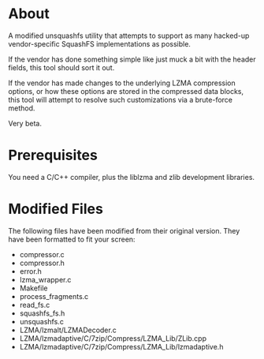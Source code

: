 About
=========

A modified unsquashfs utility that attempts to support as many hacked-up vendor-specific SquashFS implementations as possible.

If the vendor has done something simple like just muck a bit with the header fields, this tool should sort it out.

If the vendor has made changes to the underlying LZMA compression options, or how these options are stored in the compressed data blocks, this tool will attempt to resolve such customizations via a brute-force method.

Very beta.

Prerequisites
=============

You need a C/C++ compiler, plus the liblzma and zlib development libraries.

Modified Files
==============

The following files have been modified from their original version. They have been formatted to fit your screen:

 * compressor.c
 * compressor.h
 * error.h
 * lzma_wrapper.c
 * Makefile
 * process_fragments.c
 * read_fs.c
 * squashfs_fs.h
 * unsquashfs.c
 * LZMA/lzmalt/LZMADecoder.c
 * LZMA/lzmadaptive/C/7zip/Compress/LZMA_Lib/ZLib.cpp
 * LZMA/lzmadaptive/C/7zip/Compress/LZMA_Lib/lzmadaptive.h

